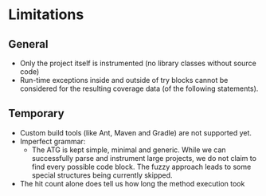 # Limitations

## General
- Only the project itself is instrumented (no library classes without source code)
- Run-time exceptions inside and outside of try blocks cannot be considered for the
  resulting coverage data (of the following statements).

## Temporary
- Custom build tools (like Ant, Maven and Gradle) are not supported yet.
- Imperfect grammar:
    - The ATG is kept simple, minimal and generic. While we can successfully parse and instrument large projects,
      we do not claim to find every possible code block. The fuzzy approach leads to some special structures
      being currently skipped.
- The hit count alone does tell us how long the method execution took
